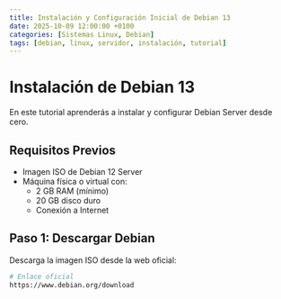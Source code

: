 ```yaml
---
title: Instalación y Configuración Inicial de Debian 13
date: 2025-10-09 12:00:00 +0100
categories: [Sistemas Linux, Debian]
tags: [debian, linux, servidor, instalación, tutorial]
---
```


# Instalación de Debian 13

En este tutorial aprenderás a instalar y configurar Debian Server desde cero.

## Requisitos Previos

- Imagen ISO de Debian 12 Server
- Máquina física o virtual con:
  - 2 GB RAM (mínimo)
  - 20 GB disco duro
  - Conexión a Internet

## Paso 1: Descargar Debian

Descarga la imagen ISO desde la web oficial:
```bash
# Enlace oficial
https://www.debian.org/download
